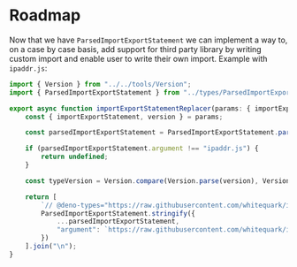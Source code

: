 # Roadmap

Now that we have `ParsedImportExportStatement` we can implement a way to, on a case by case basis, add
support for third party library by writing custom import and enable user to write their own import.
Example with `ipaddr.js`:

```typescript
import { Version } from "../../tools/Version";
import { ParsedImportExportStatement } from "../types/ParsedImportExportStatement";

export async function importExportStatementReplacer(params: { importExportStatement: string; version: string }): Promise<undefined | string> {
    const { importExportStatement, version } = params;

    const parsedImportExportStatement = ParsedImportExportStatement.parse(importExportStatement);

    if (parsedImportExportStatement.argument !== "ipaddr.js") {
        return undefined;
    }

    const typeVersion = Version.compare(Version.parse(version), Version.parse("1.6.0")) <= 0 ? "1.6.0" : version;

    return [
        `// @deno-types="https://raw.githubusercontent.com/whitequark/ipaddr.js/${typeVersion}/lib/ipaddr.js.d.ts"`,
        ParsedImportExportStatement.stringify({
            ...parsedImportExportStatement,
            "argument": `https://raw.githubusercontent.com/whitequark/ipaddr.js/${version}/lib/ipaddr.js`
        })
    ].join("\n");
}
```
